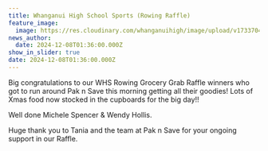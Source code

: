 ```yaml
---
title: Whanganui High School Sports (Rowing Raffle)
feature_image:
  image: https://res.cloudinary.com/whanganuihigh/image/upload/v1733704287/News/WHS_Rowing_Raffle.jpg
news_author:
  date: 2024-12-08T01:36:00.000Z
show_in_slider: true
date: 2024-12-08T01:36:00.000Z
---
```


Big congratulations to our WHS Rowing Grocery Grab Raffle winners who got to run around Pak n Save this morning getting all their goodies! Lots of Xmas food now [](<>)stocked in the cupboards for the big day!!

Well done Michele Spencer & Wendy Hollis. 

Huge thank you to Tania and the team at Pak n Save for your ongoing support in our Raffle.
